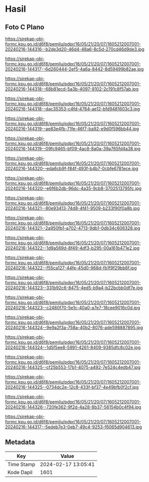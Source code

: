 # Hasil

## Foto C Plano

https://sirekap-obj-formc.kpu.go.id/d6f8/pemilu/pdpr/16/05/21/20/07/1605212007001-20240216-144316--b2de3d20-46d4-48a6-8c5d-270cd46d9de3.jpg

https://sirekap-obj-formc.kpu.go.id/d6f8/pemilu/pdpr/16/05/21/20/07/1605212007001-20240216-144317--6d260444-2ef5-4a6a-8442-8d59499b82ae.jpg

https://sirekap-obj-formc.kpu.go.id/d6f8/pemilu/pdpr/16/05/21/20/07/1605212007001-20240216-144318--68b81ecd-5a3b-4097-8102-2c191c8f57ab.jpg

https://sirekap-obj-formc.kpu.go.id/d6f8/pemilu/pdpr/16/05/21/20/07/1605212007001-20240216-144318--dac35353-c4fd-4764-ae12-bfd9481603c3.jpg

https://sirekap-obj-formc.kpu.go.id/d6f8/pemilu/pdpr/16/05/21/20/07/1605212007001-20240216-144319--ae83e4fb-71fe-46f7-ba92-e9d0f596bb44.jpg

https://sirekap-obj-formc.kpu.go.id/d6f8/pemilu/pdpr/16/05/21/20/07/1605212007001-20240216-144319--09fc9465-bf09-4ac8-8a0a-39a765fd4a38.jpg

https://sirekap-obj-formc.kpu.go.id/d6f8/pemilu/pdpr/16/05/21/20/07/1605212007001-20240216-144320--eda6cb9f-f84f-493f-b4b7-0cbfe6781ece.jpg

https://sirekap-obj-formc.kpu.go.id/d6f8/pemilu/pdpr/16/05/21/20/07/1605212007001-20240216-144320--e6f6b2db-96dc-4a35-9cb8-3702513795fc.jpg

https://sirekap-obj-formc.kpu.go.id/d6f8/pemilu/pdpr/16/05/21/20/07/1605212007001-20240216-144321--80e93413-74d8-4f41-9509-b233f90f0a8b.jpg

https://sirekap-obj-formc.kpu.go.id/d6f8/pemilu/pdpr/16/05/21/20/07/1605212007001-20240216-144321--2a950fb1-a702-4713-9db1-0db34c606328.jpg

https://sirekap-obj-formc.kpu.go.id/d6f8/pemilu/pdpr/16/05/21/20/07/1605212007001-20240216-144322--1d9a569d-8f49-4df3-b295-00a161b471e2.jpg

https://sirekap-obj-formc.kpu.go.id/d6f8/pemilu/pdpr/16/05/21/20/07/1605212007001-20240216-144322--f55ca127-44fe-45d0-968d-fb1f9f29bb6f.jpg

https://sirekap-obj-formc.kpu.go.id/d6f8/pemilu/pdpr/16/05/21/20/07/1605212007001-20240216-144323--331b92c6-8475-4ed5-b9a4-b22bcbb0df7e.jpg

https://sirekap-obj-formc.kpu.go.id/d6f8/pemilu/pdpr/16/05/21/20/07/1605212007001-20240216-144323--c2480f70-5e1c-40a0-a7e7-18cee9016c0d.jpg

https://sirekap-obj-formc.kpu.go.id/d6f8/pemilu/pdpr/16/05/21/20/07/1605212007001-20240216-144324--9e9a2f3a-758a-40b2-8076-ade598887895.jpg

https://sirekap-obj-formc.kpu.go.id/d6f8/pemilu/pdpr/16/05/21/20/07/1605212007001-20240216-144324--1d5f5ee8-5991-4261-8409-9385dfc8c02e.jpg

https://sirekap-obj-formc.kpu.go.id/d6f8/pemilu/pdpr/16/05/21/20/07/1605212007001-20240216-144325--cf25b553-17b1-4075-a492-7e524c4edb47.jpg

https://sirekap-obj-formc.kpu.go.id/d6f8/pemilu/pdpr/16/05/21/20/07/1605212007001-20240216-144325--0734dc2e-12c8-433f-bf37-4e49bfb0f2cf.jpg

https://sirekap-obj-formc.kpu.go.id/d6f8/pemilu/pdpr/16/05/21/20/07/1605212007001-20240216-144326--720fe362-9f2d-4a28-8b37-56154b0c4f94.jpg

https://sirekap-obj-formc.kpu.go.id/d6f8/pemilu/pdpr/16/05/21/20/07/1605212007001-20240216-144317--5edeb7e3-0eb7-49c4-9253-f6065d904613.jpg


## Metadata

| Key        | Value               |
| ---------- | ------------------- |
| Time Stamp | 2024-02-17 13:05:41 |
| Kode Dapil | 1601                |



